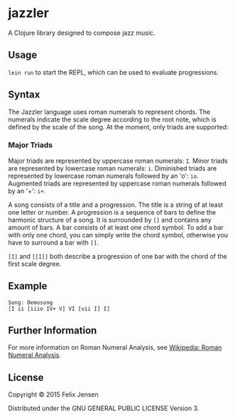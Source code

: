 # jazzler

A Clojure library designed to compose jazz music.

## Usage

`lein run` to start the REPL, which can be used to evaluate progressions.

## Syntax

The Jazzler language uses roman numerals to represent chords. The numerals indicate the scale degree according to the root note, which is defined by the scale of the song.
At the moment, only triads are supported:

### Major Triads
Major triads are represented by uppercase roman numerals: `I`.
Minor triads are represented by lowercase roman numerals: `i`.
Diminished triads are represented by lowercase roman numerals followed by an 'o': `io`.
Augmented triads are represented by uppercase roman numerals followed by an '+': `i+`.

A song consists of a title and a progression. The title is a string of at least one letter or number.
A progression is a sequence of bars to define the harmonic structure of a song. It is surrounded by `[]` and contains any amount of bars.
A bar consists of at least one chord symbol. To add a bar with only one chord, you can simply write the chord symbol, otherwise you have to surround a bar with `[]`.

`[I]` and `[[I]]` both describe a progression of one bar with the chord of the first scale degree.

## Example

```
Song: Demosong
[I ii [iiio IV+ V] VI [vii I] I]
```

## Further Information
For more information on Roman Numeral Analysis, see [Wikipedia: Roman Numeral Analysis](https://en.wikipedia.org/wiki/Roman_numeral_analysis).

## License

Copyright © 2015 Felix Jensen

Distributed under the GNU GENERAL PUBLIC LICENSE Version 3.
